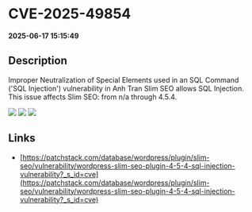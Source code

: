 # CVE-2025-49854

**2025-06-17 15:15:49**

## Description
Improper Neutralization of Special Elements used in an SQL Command ('SQL Injection') vulnerability in Anh Tran Slim SEO allows SQL Injection. This issue affects Slim SEO: from n/a through 4.5.4.

![](https://img.shields.io/static/v1?label=Score&message=7.6&color=red)
![](https://img.shields.io/static/v1?label=Severity&message=HIGH&color=red)
![](https://img.shields.io/static/v1?label=CWE&message=SQL&color=green)

## Links
- [https://patchstack.com/database/wordpress/plugin/slim-seo/vulnerability/wordpress-slim-seo-plugin-4-5-4-sql-injection-vulnerability?_s_id=cve](https://patchstack.com/database/wordpress/plugin/slim-seo/vulnerability/wordpress-slim-seo-plugin-4-5-4-sql-injection-vulnerability?_s_id=cve)
